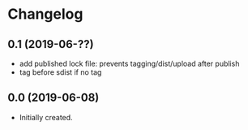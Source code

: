 # Changelog

## 0.1 (2019-06-??)
- add published lock file: prevents tagging/dist/upload after publish
- tag before sdist if no tag

## 0.0 (2019-06-08)
* Initially created.
